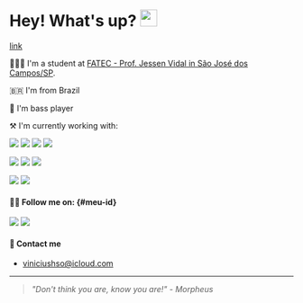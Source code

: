 # Hey! What's up? <img src="https://raw.githubusercontent.com/MartinHeinz/MartinHeinz/master/wave.gif" width="30px">

[link](#meu-id)

👨🏻‍🎓 I'm a student at [FATEC - Prof. Jessen Vidal in São José dos Campos/SP](https://fatecsjc-prd.azurewebsites.net/). 

🇧🇷 I'm from Brazil

🎸 I'm bass player

⚒️ I'm currently working with:

![](https://img.shields.io/badge/HTML5-E34F26?style=for-the-badge&logo=html5&logoColor=white)
![](https://img.shields.io/badge/CSS3-1572B6?style=for-the-badge&logo=css3&logoColor=white)
![](https://img.shields.io/badge/Bootstrap-563D7C?style=for-the-badge&logo=bootstrap&logoColor=white)
![](https://img.shields.io/badge/React-20232A?style=for-the-badge&logo=react&logoColor=61DAFB)

![](https://img.shields.io/badge/JavaScript-323330?style=for-the-badge&logo=javascript&logoColor=F7DF1E)
![](https://img.shields.io/badge/Python-FFD43B?style=for-the-badge&logo=python&logoColor=darkgreen)
![](https://img.shields.io/badge/Node.js-339933?style=for-the-badge&logo=nodedotjs&logoColor=white)

![](https://img.shields.io/badge/PostgreSQL-316192?style=for-the-badge&logo=postgresql&logoColor=white)
![](https://img.shields.io/badge/MongoDB-4EA94B?style=for-the-badge&logo=mongodb&logoColor=white)

#### 👨‍🚀 Follow me on: {#meu-id}

[![](https://img.shields.io/badge/LinkedIn-0077B5?style=for-the-badge&logo=linkedin&logoColor=white)](https://www.linkedin.com/in/viniciushso/)
[![](https://img.shields.io/badge/Instagram-E4405F?style=for-the-badge&logo=instagram&logoColor=white)](https://www.instagram.com/viniciushso/)

#### 📧 Contact me

* viniciushso@icloud.com

----------

> _"Don't think you are, know you are!" - Morpheus_
